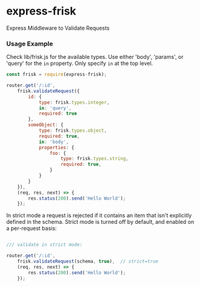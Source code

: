 # express-frisk 
Express Middleware to Validate Requests

### Usage Example 

Check lib/frisk.js for the available types.  Use either 'body', 'params', or 'query' for the `in` property. Only specify
`in` at the top level.

```javascript
const frisk = require(express-frisk);

router.get('/:id',
    frisk.validateRequest({
        id: {
            type: frisk.types.integer,
            in: 'query',
            required: true
        },
        someObject: {
            type: frisk.types.object,
            required: true,
            in: 'body',
            properties: {
                foo: {
                    type: frisk.types.string,
                    required: true,
                }
            }
        }
    }),
    (req, res, next) => {
        res.status(200).send('Hello World');
    });
```

In strict mode a request is rejected if it contains an item that isn't explicitly defined in the schema.
Strict mode is turned off by default, and enabled on a per-request basis:

```javascript

/// validate in strict mode:

router.get('/:id', 
    frisk.validateRequest(schema, true),  // strict=true
    (req, res, next) => {
        res.status(200).send('Hello World');
    });
```

